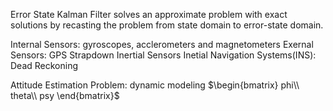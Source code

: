 Error State Kalman Filter solves an approximate problem with exact solutions by recasting the problem from state domain to error-state domain.

Internal Sensors: gyroscopes, acclerometers and magnetometers
Exernal Sensors: GPS
Strapdown Inertial Sensors
Inetial Navigation Systems(INS): Dead Reckoning

Attitude Estimation Problem:
dynamic modeling
$\begin{bmatrix}
   phi\\
   theta\\
   psy
\end{bmatrix}$
